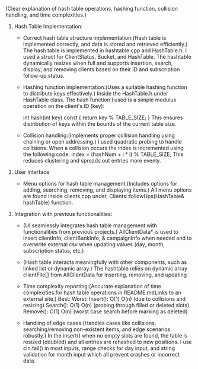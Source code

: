 
(Clear explanation of hash table operations, hashing function, collision handling, and time complexities.)


1. Hash Table Implementation:

   - Correct hash table structure implementation:(Hash table is implemented correctly, and data is stored and retrieved efficiently.)
      The hash table is implemented in hashtable.cpp and HashTable.h. I used a struct for ClientStatus, Bucket, and HashTable. The hashtable dynamically resizes when full and supports insertion, search, display, and removing clients based on their ID and subscription follow-up status.
   
   - Hashing function implementation:(Uses a suitable hashing function to distribute keys effectively.)
      Inside the HashTable.h under HashTable class. The hash function I used is a simple modulus operation on the client's ID (key):

      int hash(int key) const {
         return key % TABLE_SIZE;
      }
      This ensures distribution of keys within the bounds of the current table size.

   - Collision handling:(Implements proper collision handling using chaining or open addressing.)
      I used quadratic probing to handle collisions. When a collision occurs the index is incremented using the following code:
      index = (hashNum + i * i) % TABLE_SIZE;
      This reduces clustering and spreads out entries more evenly.

2. User Interface
   - Menu options for hash table management:(Includes options for adding, searching, removing, and displaying items.)
      All menu options are found inside clients.cpp under, Clients::followUps(HashTable& hashTable) function.

3. Integration with previous functionalities:
   - (UI seamlessly integrates hash table management with functionalities from previous projects.)
      AllClientData* is used to insert clientInfo, clientBankInfo, & campaignInfo when needed and to overwrite external csv when updating values (day, month, subscription status, etc.)

   - (Hash table interacts meaningfully with other components, such as linked list or dynamic array.)
      The hashtable relies on dynamic array clientFile[] from AllClientData for inserting, removing, and updating

   - Time complexity reporting:(Accurate explanation of time complexities for hash table operations in README.mdLinks to an external site.)
                 Best:     Worst:
      Insert():	O(1)	   O(n) (due to collisions and resizing)
      Search():	O(1)	   O(n) (probing through filled or deleted slots)
      Remove():	O(1)	   O(n) (worst case search before marking as deleted)


   - Handling of edge cases:(Handles cases like collisions, searching/removing non-existent items, and edge scenarios robustly.)
      In the insert() when no empty slots are found, the table is resized (doubled) and all entries are rehashed to new positions. I use cin.fail() in most inputs, range checks for day input, and string validation for month input which all prevent crashes or incorrect data.